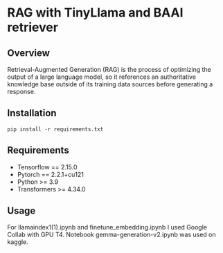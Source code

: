 # RAG with TinyLlama and BAAI retriever 

## Overview

Retrieval-Augmented Generation (RAG) is the process of optimizing the output of a large language model, 
so it references an authoritative knowledge base outside of its training data sources before 
generating a response.

## Installation

```shell
pip install -r requirements.txt
```

## Requirements
* Tensorflow == 2.15.0
* Pytorch == 2.2.1+cu121
* Python >= 3.9
* Transformers >= 4.34.0


## Usage

For llamaindex1(1).ipynb and finetune_embedding.ipynb I used Google Collab with GPU T4.
Notebook gemma-generation-v2.ipynb was used on kaggle. 
